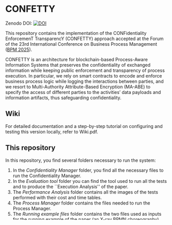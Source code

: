 # CONFETTY

Zenodo DOI: [![DOI](https://zenodo.org/badge/899737599.svg)](https://doi.org/10.5281/zenodo.15482587)

This repository contains the implementation of the CONFidentiality EnforcemenT TransparencY (CONFETTY) approach accepted at the Forum of the 23rd International Conference on Business Process Management ([BPM 2025](https://www.bpm2025seville.org/)).

CONFETTY is an architecture for blockchain-based Process-Aware Information Systems that preserves the confidentiality of exchanged information while keeping public enforcement and transparency of process execution. In particular, we rely on smart contracts to encode and enforce business process logic while logging the interactions between parties, and we resort to Multi-Authority Attribute-Based Encryption (MA-ABE) to specify the access of different parties to the activities’ data payloads and information artifacts, thus safeguarding confidentiality.

## Wiki
For detailed documentation and a step-by-step tutorial on configuring and testing this version locally, refer to Wiki.pdf.

## This repository
In this repository, you find several folders necessary to run the system:
1. In the *Confidentiality Manager* folder, you find all the necessary files to run the Confidentiality Manager.
2. In the *Evaluation tool* folder you can find the tool used to run all the tests and to produce the ``Execution Analysis'' of the paper.
3. The *Performance Analysis* folder contains all the images of the tests performed with their cost and time tables.
4. The *Process Manager* folder contains the files needed to run the Process Manager.
5. The *Running example files* folder contains the two files used as inputs for the running example of the paper (an X-ray BPMN choreography), and the references to the deployed smart contracts where you can find all the transactions.
